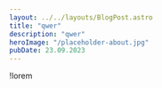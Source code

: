 ```yaml
---
layout: ../../layouts/BlogPost.astro
title: "qwer"
description: "qwer"
heroImage: "/placeholder-about.jpg"
pubDate: 23.09.2023
---
```


!lorem
